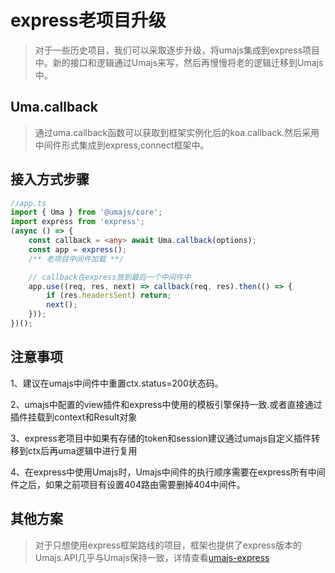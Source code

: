 # express老项目升级
> 对于一些历史项目，我们可以采取逐步升级，将umajs集成到express项目中。新的接口和逻辑通过Umajs来写，然后再慢慢将老的逻辑迁移到Umajs中。

## Uma.callback
> 通过uma.callback函数可以获取到框架实例化后的koa.callback.然后采用中间件形式集成到express,connect框架中。

## 接入方式步骤

```ts
//app.ts
import { Uma } from '@umajs/core';
import express from 'express';
(async () => {
    const callback = <any> await Uma.callback(options);
    const app = express();
    /** 老项目中间件加载 **/

    // callback在express放到最后一个中间件中
    app.use((req, res, next) => callback(req, res).then(() => {
        if (res.headersSent) return;
        next();
    }));
})();

```

## 注意事项

1、建议在umajs中间件中重置ctx.status=200状态码。

2、umajs中配置的view插件和express中使用的模板引擎保持一致.或者直接通过插件挂载到context和Result对象

3、express老项目中如果有存储的token和session建议通过umajs自定义插件转移到ctx后再uma逻辑中进行复用

4、在express中使用Umajs时，Umajs中间件的执行顺序需要在express所有中间件之后，如果之前项目有设置404路由需要删掉404中间件。


## 其他方案
> 对于只想使用express框架路线的项目，框架也提供了express版本的Umajs.API几乎与Umajs保持一致，详情查看[umajs-express](https://github.com/Umajs/umajs-express)